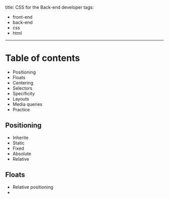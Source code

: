 title: CSS for the Back-end developer
tags: 
  - front-end
  - back-end
  - css
  - html
---

# Table of contents

* Positioning
* Floats
* Centering
* Selectors
* Specificity
* Layouts
* Media queries
* Practice

## Positioning
* Inherite
* Static
* Fixed
* Absolute
* Relative

## Floats
* Relative positioning
* 
